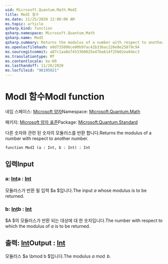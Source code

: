 ```yaml
---
uid: Microsoft.Quantum.Math.ModI
title: ModI 함수
ms.date: 11/25/2020 12:00:00 AM
ms.topic: article
qsharp.kind: function
qsharp.namespace: Microsoft.Quantum.Math
qsharp.name: ModI
qsharp.summary: Returns the modulus of a number with respect to another number.
ms.openlocfilehash: e0d735096ce00b97ac42b336ac226e8e25879c94
ms.sourcegitcommit: a87c1aa8e7453360025e47ba614f25b02ea84ec3
ms.translationtype: MT
ms.contentlocale: ko-KR
ms.lasthandoff: 11/26/2020
ms.locfileid: "96195021"
---
```

# <a name="modi-function"></a><span data-ttu-id="4b9b7-102">ModI 함수</span><span class="sxs-lookup"><span data-stu-id="4b9b7-102">ModI function</span></span>

<span data-ttu-id="4b9b7-103">네임 스페이스: [Microsoft 양자](xref:Microsoft.Quantum.Math)</span><span class="sxs-lookup"><span data-stu-id="4b9b7-103">Namespace: [Microsoft.Quantum.Math](xref:Microsoft.Quantum.Math)</span></span>

<span data-ttu-id="4b9b7-104">패키지: [Microsoft 양자 표준](https://nuget.org/packages/Microsoft.Quantum.Standard)</span><span class="sxs-lookup"><span data-stu-id="4b9b7-104">Package: [Microsoft.Quantum.Standard](https://nuget.org/packages/Microsoft.Quantum.Standard)</span></span>


<span data-ttu-id="4b9b7-105">다른 숫자와 관련 된 숫자의 모듈러스를 반환 합니다.</span><span class="sxs-lookup"><span data-stu-id="4b9b7-105">Returns the modulus of a number with respect to another number.</span></span>

```qsharp
function ModI (a : Int, b : Int) : Int
```


## <a name="input"></a><span data-ttu-id="4b9b7-106">입력</span><span class="sxs-lookup"><span data-stu-id="4b9b7-106">Input</span></span>

### <a name="a--int"></a><span data-ttu-id="4b9b7-107">a: [Int](xref:microsoft.quantum.lang-ref.int)</span><span class="sxs-lookup"><span data-stu-id="4b9b7-107">a : [Int](xref:microsoft.quantum.lang-ref.int)</span></span>

<span data-ttu-id="4b9b7-108">모듈러스가 반환 될 입력 $a $입니다.</span><span class="sxs-lookup"><span data-stu-id="4b9b7-108">The input $a$ whose modulus is to be returned.</span></span>


### <a name="b--int"></a><span data-ttu-id="4b9b7-109">b: [Int](xref:microsoft.quantum.lang-ref.int)</span><span class="sxs-lookup"><span data-stu-id="4b9b7-109">b : [Int](xref:microsoft.quantum.lang-ref.int)</span></span>

<span data-ttu-id="4b9b7-110">$A $의 모듈러스가 반환 되는 대상에 대 한 숫자입니다.</span><span class="sxs-lookup"><span data-stu-id="4b9b7-110">The number with respect to which the modulus of $a$ is to be returned.</span></span>



## <a name="output--int"></a><span data-ttu-id="4b9b7-111">출력: [Int](xref:microsoft.quantum.lang-ref.int)</span><span class="sxs-lookup"><span data-stu-id="4b9b7-111">Output : [Int](xref:microsoft.quantum.lang-ref.int)</span></span>

<span data-ttu-id="4b9b7-112">모듈러스 $a \bmod b $입니다.</span><span class="sxs-lookup"><span data-stu-id="4b9b7-112">The modulus $a \bmod b$.</span></span>